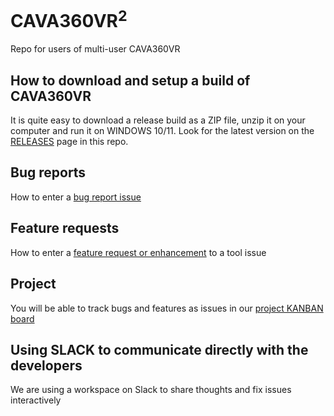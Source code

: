 # CAVA360VR<sup>2</sup>

Repo for users of multi-user CAVA360VR

## How to download and setup a build of CAVA360VR

It is quite easy to download a release build as a ZIP file, unzip it on your computer and run it on WINDOWS 10/11. 
Look for the latest version on the [RELEASES](https://github.com/BigSoftVideo/CAVA360VR-beta-testing/releases) page in this repo.

## Bug reports

How to enter a [bug report issue](https://github.com/BigSoftVideo/CAVA360VR-beta-testing/issues/new/choose)

## Feature requests

How to enter a [feature request or enhancement](https://github.com/BigSoftVideo/CAVA360VR-beta-testing/issues/new/choose) to a tool issue

## Project

You will be able to track bugs and features as issues in our [project KANBAN board](https://github.com/BigSoftVideo/CAVA360VR-beta-testing/projects/1)

## Using SLACK to communicate directly with the developers

We are using a workspace on Slack to share thoughts and fix issues interactively
